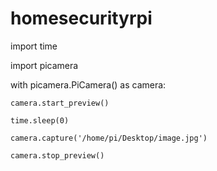 # homesecurityrpi

import time

import picamera

with picamera.PiCamera() as camera:

    camera.start_preview()

    time.sleep(0)

    camera.capture('/home/pi/Desktop/image.jpg')

    camera.stop_preview()
    
